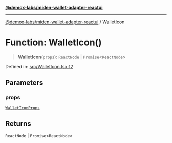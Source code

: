 [**@demox-labs/miden-wallet-adapter-reactui**](../README.md)

***

[@demox-labs/miden-wallet-adapter-reactui](../globals.md) / WalletIcon

# Function: WalletIcon()

> **WalletIcon**(`props`): `ReactNode` \| `Promise`\<`ReactNode`\>

Defined in: [src/WalletIcon.tsx:12](https://github.com/demox-labs/miden-wallet-adapter/blob/be204aed4a2fe464b8d3fb58a33af058b069dafd/packages/ui/src/WalletIcon.tsx#L12)

## Parameters

### props

[`WalletIconProps`](../interfaces/WalletIconProps.md)

## Returns

`ReactNode` \| `Promise`\<`ReactNode`\>
